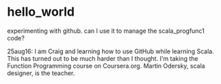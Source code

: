 # hello_world
experimenting with github. can I use it to manage the scala_progfunc1 code?

25aug16: I am Craig and learning how to use GitHub while learning Scala. This has turned out to be much harder than I thought. I'm taking the Function Programming course on Coursera.org. Martin Odersky, scala designer, is the teacher.
